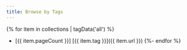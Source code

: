 ```yaml
---
title: Browse by Tags
---
```


{% for item in collections | tagData('all') %}
- [{{ item.pageCount }}] [{{ item.tag }}]({{ item.url }})
{%- endfor %}
